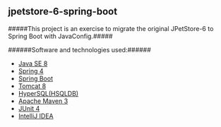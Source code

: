 jpetstore-6-spring-boot 
-------------------------

#####This project is an exercise to migrate the original JPetStore-6 to Spring Boot with JavaConfig.#####

######Software and technologies used:######
* [Java SE 8](http://www.oracle.com/technetwork/java/javase/downloads/index-jsp-138363.html)
* [Spring 4](http://projects.spring.io/spring-framework/#quick-start)
* [Spring Boot](http://projects.spring.io/spring-boot/)
* [Tomcat 8](http://tomcat.apache.org/)
* [HyperSQL(HSQLDB)](http://hsqldb.org/)
* [Apache Maven 3](http://maven.apache.org/)
* [JUnit 4](http://junit.org/)
* [IntelliJ IDEA](https://www.jetbrains.com/idea/)



